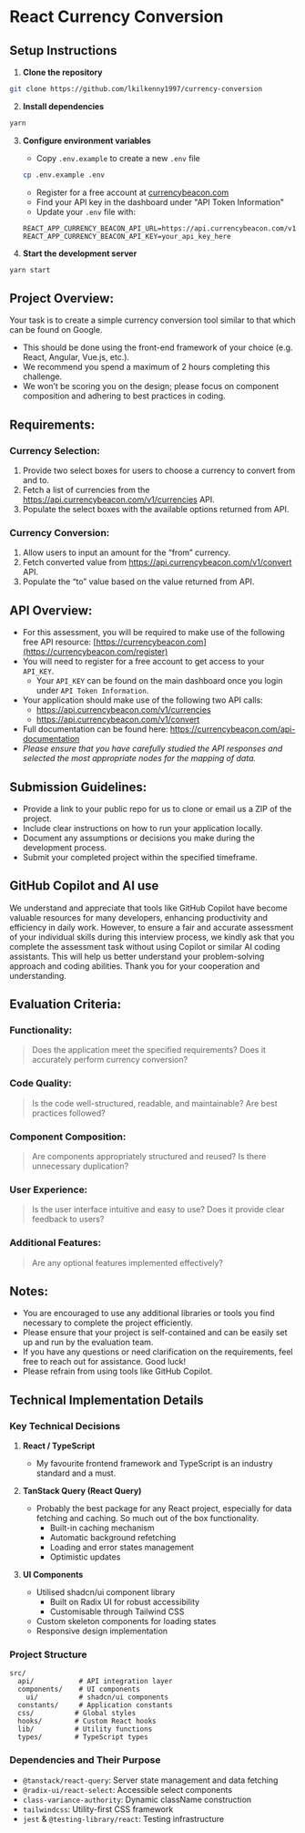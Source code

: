 # React Currency Conversion

## Setup Instructions

1. **Clone the repository**
```bash
git clone https://github.com/lkilkenny1997/currency-conversion
```

2. **Install dependencies**
```bash
yarn
```

3. **Configure environment variables**
   - Copy `.env.example` to create a new `.env` file
   ```bash
   cp .env.example .env
   ```
   - Register for a free account at [currencybeacon.com](https://currencybeacon.com/register)
   - Find your API key in the dashboard under "API Token Information"
   - Update your `.env` file with:
   ```
   REACT_APP_CURRENCY_BEACON_API_URL=https://api.currencybeacon.com/v1
   REACT_APP_CURRENCY_BEACON_API_KEY=your_api_key_here
   ```

4. **Start the development server**
```bash
yarn start
```

## Project Overview:
Your task is to create a simple currency conversion tool similar to that which can be found on Google. 

- This should be done using the front-end framework of your choice (e.g. React, Angular, Vue.js, etc.).
- We recommend you spend a maximum of 2 hours completing this challenge.
- We won’t be scoring you on the design; please focus on component composition and adhering to best practices in coding.

## Requirements:

### Currency Selection:
1. Provide two select boxes for users to choose a currency to convert from and to.
1. Fetch a list of currencies from the https://api.currencybeacon.com/v1/currencies API.
1. Populate the select boxes with the available options returned from API.

### Currency Conversion:
1. Allow users to input an amount for the “from” currency.
1. Fetch converted value from https://api.currencybeacon.com/v1/convert API.
1. Populate the “to” value based on the value returned from API.

## API Overview:
- For this assessment, you will be required to make use of the following free API resource: [https://currencybeacon.com](https://currencybeacon.com/register)
- You will need to register for a free account to get access to your `API_KEY`. 
  - Your `API_KEY` can be found on the main dashboard once you login under `API Token Information`.
- Your application should make use of the following two API calls:
  - https://api.currencybeacon.com/v1/currencies
  - https://api.currencybeacon.com/v1/convert
- Full documentation can be found here: https://currencybeacon.com/api-documentation
- *Please ensure that you have carefully studied the API responses and selected the most appropriate nodes for the mapping of data.*

## Submission Guidelines:
- Provide a link to your public repo for us to clone or email us a ZIP of the project.
- Include clear instructions on how to run your application locally.
- Document any assumptions or decisions you make during the development process.
- Submit your completed project within the specified timeframe.

## GitHub Copilot and AI use
We understand and appreciate that tools like GitHub Copilot have become valuable resources for many developers, enhancing productivity and efficiency in daily work. However, to ensure a fair and accurate assessment of your individual skills during this interview process, we kindly ask that you complete the assessment task without using Copilot or similar AI coding assistants. This will help us better understand your problem-solving approach and coding abilities. Thank you for your cooperation and understanding.

## Evaluation Criteria:
### Functionality: 
> Does the application meet the specified requirements? Does it accurately perform currency conversion?

### Code Quality:
> Is the code well-structured, readable, and maintainable? Are best practices followed?

### Component Composition:
> Are components appropriately structured and reused? Is there unnecessary duplication?

### User Experience:
> Is the user interface intuitive and easy to use? Does it provide clear feedback to users?

### Additional Features:
> Are any optional features implemented effectively?

## Notes:
- You are encouraged to use any additional libraries or tools you find necessary to complete the project efficiently.
- Please ensure that your project is self-contained and can be easily set up and run by the evaluation team.
- If you have any questions or need clarification on the requirements, feel free to reach out for assistance. Good luck!
- Please refrain from using tools like GitHub Copilot.

## Technical Implementation Details

### Key Technical Decisions

1. **React / TypeScript**
   - My favourite frontend framework and TypeScript is an industry standard and a must.

2. **TanStack Query (React Query)**
   - Probably the best package for any React project, especially for data fetching and caching. So much out of the box functionality.
     - Built-in caching mechanism
     - Automatic background refetching
     - Loading and error states management
     - Optimistic updates

3. **UI Components**
   - Utilised shadcn/ui component library
     - Built on Radix UI for robust accessibility
     - Customisable through Tailwind CSS
   - Custom skeleton components for loading states
   - Responsive design implementation

### Project Structure

```
src/
  api/           # API integration layer
  components/    # UI components
    ui/          # shadcn/ui components
  constants/     # Application constants
  css/          # Global styles
  hooks/        # Custom React hooks
  lib/          # Utility functions
  types/        # TypeScript types
```

### Dependencies and Their Purpose

- `@tanstack/react-query`: Server state management and data fetching
- `@radix-ui/react-select`: Accessible select components
- `class-variance-authority`: Dynamic className construction
- `tailwindcss`: Utility-first CSS framework
- `jest` & `@testing-library/react`: Testing infrastructure